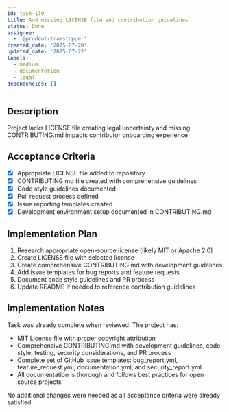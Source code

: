 ```yaml
---
id: task-139
title: Add missing LICENSE file and contribution guidelines
status: Done
assignee:
  - '@prudent-tramstopper'
created_date: '2025-07-20'
updated_date: '2025-07-22'
labels:
  - medium
  - documentation
  - legal
dependencies: []
---
```


## Description

Project lacks LICENSE file creating legal uncertainty and missing CONTRIBUTING.md impacts contributor onboarding experience

## Acceptance Criteria

- [x] Appropriate LICENSE file added to repository
- [x] CONTRIBUTING.md file created with comprehensive guidelines
- [x] Code style guidelines documented
- [x] Pull request process defined
- [x] Issue reporting templates created
- [x] Development environment setup documented in CONTRIBUTING.md

## Implementation Plan

1. Research appropriate open-source license (likely MIT or Apache 2.0)
2. Create LICENSE file with selected license
3. Create comprehensive CONTRIBUTING.md with development guidelines
4. Add issue templates for bug reports and feature requests
5. Document code style guidelines and PR process
6. Update README if needed to reference contribution guidelines

## Implementation Notes

Task was already complete when reviewed. The project has:
- MIT License file with proper copyright attribution
- Comprehensive CONTRIBUTING.md with development guidelines, code style, testing, security considerations, and PR process
- Complete set of GitHub issue templates: bug_report.yml, feature_request.yml, documentation.yml, and security_report.yml
- All documentation is thorough and follows best practices for open source projects

No additional changes were needed as all acceptance criteria were already satisfied.
